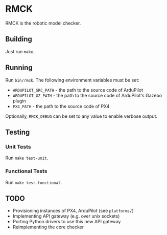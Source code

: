 # RMCK

RMCK is the robotic model checker.

## Building
Just run `make`.

## Running
Run `bin/rmck`. The following environment variables must be set:
- `ARDUPILOT_SRC_PATH` - the path to the source code of ArduPilot
- `ARDUPILOT_GZ_PATH` - the path to the source code of ArduPilot's Gazebo plugin
- `PX4_PATH` - the path to the source code of PX4

Optionally, `RMCK_DEBUG` can be set to any value to enable verbose output.

## Testing

### Unit Tests
Run `make test-unit`.

### Functional Tests
Run `make test-functional`.

## TODO
- Provisioning instances of PX4, ArduPilot (see `platforms/`)
- Implementing API gateway (e.g. over unix sockets)
- Porting Python drivers to use this new API gateway
- Reimplementing the core checker
